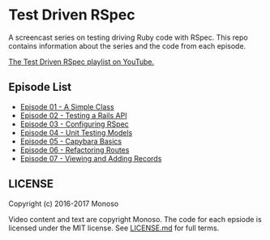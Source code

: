 # Test Driven RSpec

A screencast series on testing driving Ruby code with RSpec. This repo
contains information about the series and the code from each episode.

[The Test Driven RSpec playlist on YouTube.](https://www.youtube.com/playlist?list=PLr442xinba86s9cCWxoIH_xq5UE9Wwo4Z)

## Episode List

- [Episode 01 - A Simple Class](https://www.youtube.com/watch?v=K6RPMhcRICE)
- [Episode 02 - Testing a Rails API](https://www.youtube.com/watch?v=Wb3oIfiLdZU)
- [Episode 03 - Configuring RSpec](https://www.youtube.com/watch?v=mHPKEdgLirA)
- [Episode 04 - Unit Testing Models](https://www.youtube.com/watch?v=Vwb5LalpRwI)
- [Episode 05 - Capybara Basics](https://www.youtube.com/watch?v=nsj7nBslgnk)
- [Episode 06 - Refactoring Routes](https://www.youtube.com/watch?v=e87JhhrZW7s)
- [Episode 07 - Viewing and Adding Records](https://www.youtube.com/watch?v=4fIuxdeQxR0)

## LICENSE

Copyright (c) 2016-2017 Monoso

Video content and text are copyright Monoso. The code for each epsiode
is licensed under the MIT license. See
[LICENSE.md](https://github.com/monoso/test-driven-rspec/blob/master/LICENSE.md)
for full terms.
